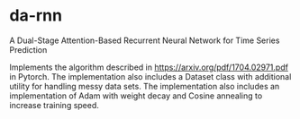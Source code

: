 # da-rnn
A Dual-Stage Attention-Based Recurrent Neural Network for Time Series Prediction

Implements the algorithm described in https://arxiv.org/pdf/1704.02971.pdf in Pytorch.
The implementation also includes a Dataset class with additional utility for handling messy data sets.
The implementation also includes an implementation of Adam with weight decay and 
Cosine annealing to increase training speed.
